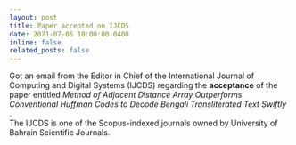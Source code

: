 ```yaml
---
layout: post
title: Paper accepted on IJCDS
date: 2021-07-06 10:00:00-0400
inline: false
related_posts: false
---
```

Got an email from the Editor in Chief of the International Journal of Computing and Digital Systems (IJCDS) regarding the <b>acceptance</b> of the paper entitled <em> Method of Adjacent Distance Array Outperforms Conventional Huffman Codes to Decode Bengali Transliterated Text Swiftly </em>. <br/>
The IJCDS is one of the Scopus-indexed journals owned by University of Bahrain Scientific Journals.